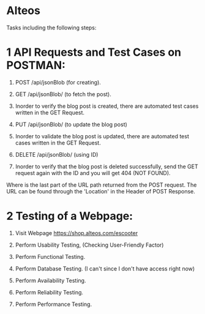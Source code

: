 # Alteos
Tasks including the following steps:

# 1  API Requests and Test Cases on POSTMAN:
1. POST /api/jsonBlob (for creating).

2. GET /api/jsonBlob/<blobId> (to fetch the post).
  
3. Inorder to verify the blog post is created, there are automated test cases written in the GET Request. 

4. PUT /api/jsonBlob/<blobId> (to update the blog post)
  
5. Inorder to validate the blog post is updated, there are automated test cases written in the GET Request.

6. DELETE /api/jsonBlob/<blobId> (using ID)
  
7. Inorder to verify that the blog post is deleted successfully, send the GET request again with the ID and you will get 404 (NOT FOUND). 


Where <blobId> is the last part of the URL path returned from the POST request. The URL can be found through the 'Location' in the Header of POST Response.
  
  
  
  
 # 2 Testing of a Webpage:
 
1. Visit Webpage https://shop.alteos.com/escooter 

2. Perform Usability Testing, (Checking User-Friendly Factor)

3. Perform Functional Testing.

4. Perform Database Testing. (I can't since I don't have access right now)

5. Perform Availability Testing.

6. Perform Reliability Testing.

8. Perform Performance Testing.
  
